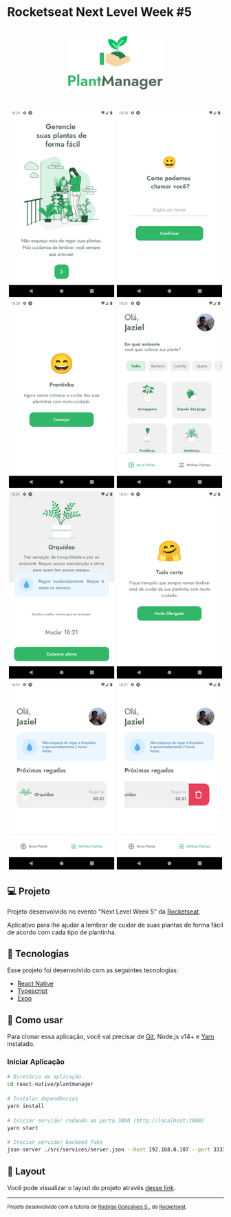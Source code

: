 # Rocketseat Next Level Week #5

<h1 align="center">
  <img alt="podcastr" title="podcastr" src=".github/logo.png" />
</h1>

<h1 align="center">
    <img alt="Welcome" title="Welcome" src=".github/Welcome.png" width="245px" />
    <img alt="UserIdentification" title="UserIdentification" src=".github/UserIdentification.png" width="245px" />
    <img alt="Confirmation" title="Confirmation" src=".github/Confirmation.png" width="245px" />
    <img alt="PlantSelect" title="PlantSelect" src=".github/PlantSelect.png" width="245px" />
    <img alt="PlantSave" title="PlantSave" src=".github/PlantSave.png" width="245px" />
    <img alt="Confirmation2" title="Confirmation2" src=".github/Confirmation2.png" width="245px" />
    <img alt="MyPlants" title="MyPlants" src=".github/MyPlants.png" width="245px" />
    <img alt="MyPlants2" title="MyPlants2" src=".github/MyPlants2.png" width="245px" />
</h1>

## 💻 Projeto

Projeto desenvolvido no evento "Next Level Week 5" da [Rocketseat](https://rocketseat.com.br/).

Aplicativo para lhe ajudar a lembrar de cuidar de suas plantas de forma fácil de acordo com cada tipo de plantinha.

## :rocket: Tecnologias

Esse projeto foi desenvolvido com as seguintes tecnologias:

- [React Native](https://reactnative.dev/)
- [Typescript](https://www.typescriptlang.org/)
- [Expo](https://expo.io/)

## 🔨 Como usar

Para clonar essa aplicação, você vai precisar de [Git](https://git-scm.com/), Node.js v14+ e [Yarn](https://yarnpkg.com/) instalado.

### Iniciar Aplicação

```bash
# Diretório da aplicação
cd react-native/plantmanager

# Instalar dependências
yarn install

# Iniciar servidor rodando na porta 3000 (http://localhost:3000)
yarn start

# Iniciar servidor backend fake
json-server ./src/services/server.json --host 192.168.0.107 --port 3333 --delay 700
```

## 🔖 Layout

Você pode visualizar o layout do projeto através [desse link](https://www.figma.com/file/IhQRtrOZdu3TrvkPYREzOy/PlantManager/duplicate).

---

<sup>Projeto desenvolvido com a tutoria de [Rodrigo Gonçalves S.](https://github.com/rodrigorgtic), da [Rocketseat](https://rocketseat.com.br/).</sup>
